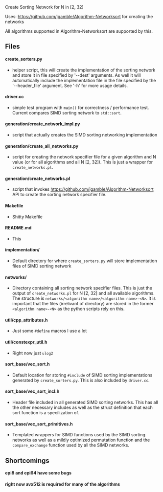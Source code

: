 Create Sorting Network for N in [2, 32]

Uses: https://github.com/jgamble/Algorithm-Networksort for creating
the networks


All algorithms supported in Algorithm-Networksort are supported by
this.



## Files

#### create_sorters.py
- helper script, this will create the implementation of the sorting
  network and store it in file specified by '--dest' arguments. As
  well it will automatically include the implementation file in the
  file specified by the '--header_file' argument. See '-h' for more
  usage details.

#### driver.cc
- simple test program with ```main()``` for correctness / performance
  test. Current compares SIMD sorting network to ```std::sort```.

#### generation/create_network_impl.py
- script that actually creates the SIMD sorting networking
  implementation

#### generation/create_all_networks.py
- script for creating the network specifier file for a given algorithm
  and N value (or for all algorithms and all N [2, 32]). This is just
  a wrapper for ```create_networks.pl```.

#### generation/create_networks.pl
- script that invokes https://github.com/jgamble/Algorithm-Networksort
  API to create the sorting network specifier file.

#### Makefile
- Shitty Makefile

#### README.md
- This

#### implementation/
- Default directory for where ```create_sorters.py``` will store
  implementation files of SIMD sorting network

#### networks/
- Directory containing all sorting network specifier files. This is
  just the output of ```create_networks.pl``` for N [2, 32] and all
  available algorithms. The structure is ```networks/<algorithm
  name>/<algorithm name>-<N>```. It is important that the files
  (irrelivant of directory) are stored in the former ```<algorithm
  name>-<N>``` as the python scripts rely on this.

#### util/cpp_attributes.h
- Just some ```#define``` macros I use a lot

#### util/constexpr_util.h
- Right now just ```ulog2```

#### sort_base/vec_sort.h
- Default location for storing ```#include``` of SIMD sorting implementations generated by ```create_sorters.py```. This is also included by ```driver.cc```.

#### sort_base/vec_sort_incl.h
- Header file included in all generated SIMD sorting networks. This has all the other necessary includes as well as the struct definition that each sort function is a specilization of.

#### sort_base/vec_sort_primitives.h
- Templated wrappers for SIMD functions used by the SIMD sorting networks as well as a mildly optimized permutation function and the ```compare_exchange``` function used by all the SIMD networks.


## Shortcomings

#### epi8 and epi64 have some bugs
#### right now avx512 is required for many of the algorithms

